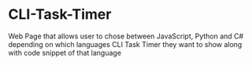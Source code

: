 # CLI-Task-Timer
Web Page that allows user to chose between JavaScript, Python and C# depending on which languages CLI Task Timer they want to show along with code snippet of that language
